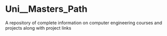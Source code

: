 # Uni__Masters_Path
A repository of complete information on computer engineering courses and projects along with project links
